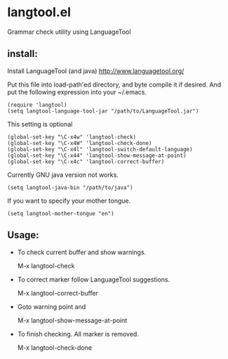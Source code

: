 # langtool.el

Grammar check utility using LanguageTool

## install:

Install LanguageTool (and java)
http://www.languagetool.org/

Put this file into load-path'ed directory, and byte compile it if
desired. And put the following expression into your ~/.emacs.

    (require 'langtool)
    (setq langtool-language-tool-jar "/path/to/LanguageTool.jar")

This setting is optional

    (global-set-key "\C-x4w" 'langtool-check)
    (global-set-key "\C-x4W" 'langtool-check-done)
    (global-set-key "\C-x4l" 'langtool-switch-default-language)
    (global-set-key "\C-x44" 'langtool-show-message-at-point)
    (global-set-key "\C-x4c" 'langtool-correct-buffer)

Currently GNU java version not works.

    (setq langtool-java-bin "/path/to/java")

If you want to specify your mother tongue.

    (setq langtool-mother-tongue "en")

## Usage:

* To check current buffer and show warnings.

    M-x langtool-check

* To correct marker follow LanguageTool suggestions.

    M-x langtool-correct-buffer

* Goto warning point and

    M-x langtool-show-message-at-point

* To finish checking. All marker is removed.

    M-x langtool-check-done
